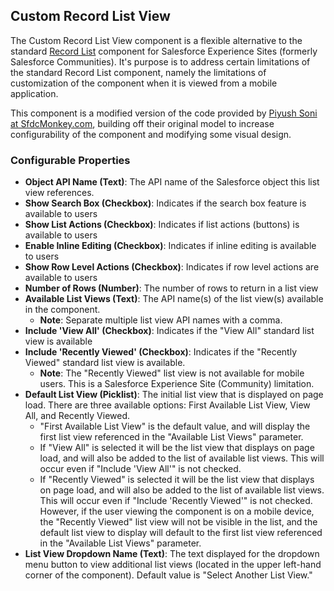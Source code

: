 ## Custom Record List View

The Custom Record List View component is a flexible alternative to the standard 
<a href="https://help.salesforce.com/articleView?id=sf.rss_record_list_view.htm&type=5" target="_blank">Record List</a> component for Salesforce Experience Sites (formerly Salesforce Communities). It's purpose is to address certain limitations of the standard Record List component, namely the limitations of customization of the component when it is viewed from a mobile application. 


This component is a modified version of the code provided by <a href="https://sfdcmonkey.com/2019/02/03/dynamic-list-view-salesforce-lightning/" target="_blank">Piyush Soni at SfdcMonkey.com</a>, building off their original model to increase configurability of the component and modifying some visual design.

### Configurable Properties

* **Object API Name (Text)**: The API name of the Salesforce object this list view references.
* **Show Search Box (Checkbox)**: Indicates if the search box feature is available to users
* **Show List Actions (Checkbox)**: Indicates if list actions (buttons) is available to users
* **Enable Inline Editing (Checkbox)**: Indicates if inline editing is available to users
* **Show Row Level Actions (Checkbox)**: Indicates if row level actions are available to users
* **Number of Rows (Number)**: The number of rows to return in a list view
* **Available List Views (Text)**: The API name(s) of the list view(s) available in the component. 
  * **Note**: Separate multiple list view API names with a comma.
* **Include 'View All' (Checkbox)**: Indicates if the "View All" standard list view is available
* **Include 'Recently Viewed' (Checkbox)**: Indicates if the "Recently Viewed" standard list view is available. 
  * **Note**: The "Recently Viewed" list view is not available for mobile users. This is a Salesforce Experience Site (Community) limitation.
* **Default List View (Picklist)**: The initial list view that is displayed on page load. There are three available options: First Available List View, View All, and Recently Viewed.
  * "First Available List View" is the default value, and will display the first list view referenced in the "Available List Views" parameter. 
  * If "View All" is selected it will be the list view that displays on page load, and will also be added to the list of available list views. This will occur even if "Include 'View All'" is not checked.
  * If "Recently Viewed" is selected it will be the list view that displays on page load, and will also be added to the list of available list views. This will occur even if "Include 'Recently Viewed'" is not checked. However, if the user viewing the component is on a mobile device, the "Recently Viewed" list view will not be visible in the list, and the default list view to display will default to the first list view referenced in the "Available List Views" parameter.
* **List View Dropdown Name (Text)**: The text displayed for the dropdown menu button to view additional list views (located in the upper left-hand corner of the component). Default value is "Select Another List View."

